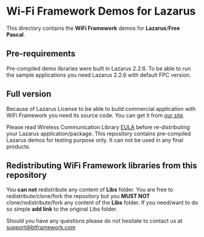 # Wi-Fi Framework Demos for Lazarus

This directory contains the **WiFi Framework** demos for **Lazarus**/**Free Pascal**.

## Pre-requirements

Pre-compiled demo libraries were built in Lazarus 2.2.6. To be able to run the sample applications you need Lazarus 2.2.6 with default FPC version.

## Full version

Because of Lazarus License to be able to build commercial application with WiFi Framework you need its source code. You can get it from [our site](https://www.btframework.com/wififramework.htm).

Please read Wireless Communication Library [EULA](https://www.btframework.com/eula.htm) before re-distributing your Lazarus application/package. This repository contains pre-compiled Lazarus demos for testing purpose only. It can not be used in any final products.

## Redistributing WiFi Framework libraries from this repository

You **can not** redistribute any content of **Libs** folder. You are free to redistribute/clone/fork the repository but you **MUST NOT** clone/redistribute/fork any content of the **Libs** folder. If you need/want to do so simple **add link** to the original Libs folder.

Should you have any questions please do not hesitate to contact us at support@btframework.com
